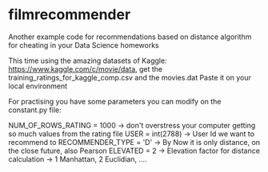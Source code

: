 # filmrecommender
Another example code for recommendations based on distance algorithm for cheating in your Data Science homeworks

This time using the amazing datasets of Kaggle: https://www.kaggle.com/c/movie/data, get the training_ratings_for_kaggle_comp.csv and the movies.dat
Paste it on your local environment

For practising you have some parameters you can modify on the constant.py file:

NUM_OF_ROWS_RATING = 1000 -> don't overstress your computer getting so much values from the rating file
USER = int(2788) -> User Id we want to recommend to
RECOMMENDER_TYPE = 'D' -> By Now it is only distance, on the close future, also Pearson
ELEVATED = 2 -> Elevation factor for distance calculation -> 1 Manhattan, 2 Euclidian, ....
